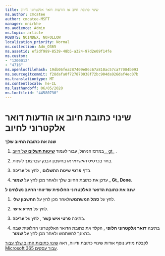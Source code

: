 ```yaml
---
title: שינוי כתובת חיוב או הודעות דואר אלקטרוני לחיוב
ms.author: cmcatee
author: cmcatee-MSFT
manager: mnirkhe
ms.audience: Admin
ms.topic: article
ROBOTS: NOINDEX, NOFOLLOW
localization_priority: Normal
ms.collection: Adm_O365
ms.assetid: ef2df989-8539-48b5-a324-97d2e09f14fe
ms.custom:
- "1200012"
- "4716"
ms.openlocfilehash: 19db06fea287409e86c67a810ac57ca77004b993
ms.sourcegitcommit: f28dafa0f727870038f72bc904da926daf4ec07b
ms.translationtype: MT
ms.contentlocale: he-IL
ms.lasthandoff: 06/05/2020
ms.locfileid: "44580730"
---
```

# <a name="change-billing-address-or-billing-email-notifications"></a>שינוי כתובת חיוב או הודעות דואר אלקטרוני לחיוב

**שנה את כתובת החיוב שלך**

1. במרכז הניהול, עבור לעמוד [ **שיטות תשלום** של חיוב _ gt_](https://go.microsoft.com/fwlink/p/?linkid=2018806) .

2. בחר בכרטיס האשראי או בחשבון הבנק שברצונך לשנות.

3. בדף **פרטי שיטת התשלום** , לחץ על **עריכה**.

4. עדכן את כתובת החיוב שלך ולאחר מכן לחץ על **שמור _ Gt_ Done**.

**שנה את כתובת הדואר האלקטרוני החלופית שדיווחי החיוב נשלחים ל** 

1. לחץ על **סמל המשתמש**ולאחר מכן לחץ על **החשבון שלי**.

2. לחץ על **מידע אישי**.

3. בתיבה **פרטי איש קשר** , לחץ על **עריכה**.

4. בתיבה **דואר אלקטרוני חלופי** , הקלד את כתובת הדואר האלקטרוני החלופית שבה ברצונך להשתמש ולאחר מכן לחץ על **שמור**.

לקבלת מידע נוסף אודות שינויי כתובת ודיווח, ראה [שינוי כתובות החיוב שלך עבור Microsoft 365 עבור עסקים](https://docs.microsoft.com/microsoft-365/commerce/billing-and-payments/change-your-billing-addresses?view=o365-worldwide).
